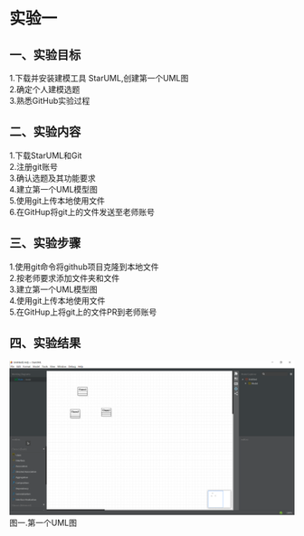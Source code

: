 # 实验一

## 一、实验目标

1.下载并安装建模工具 StarUML,创建第一个UML图  
2.确定个人建模选题  
3.熟悉GitHub实验过程

## 二、实验内容

1.下载StarUML和Git  
2.注册git账号  
3.确认选题及其功能要求  
4.建立第一个UML模型图  
5.使用git上传本地使用文件  
6.在GitHup将git上的文件发送至老师账号 

## 三、实验步骤

1.使用git命令将github项目克隆到本地文件  
2.按老师要求添加文件夹和文件  
3.建立第一个UML模型图  
4.使用git上传本地使用文件  
5.在GitHup上将git上的文件PR到老师账号

## 四、实验结果

![第一个UML图](./model.jpg)  
图一.第一个UML图


